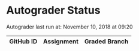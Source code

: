 # Autograder Status
Autograder last run at: November 10, 2018 at 09:20

| GitHub ID | Assignment | Graded Branch |
|-----------|------------|---------------|
